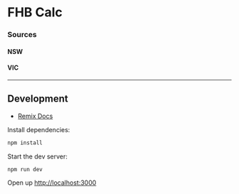# FHB Calc


### Sources

#### NSW



#### VIC
---

## Development

- [Remix Docs](https://remix.run/docs)

Install dependencies:

```sh
npm install
```

Start the dev server:

```sh
npm run dev
```

Open up [http://localhost:3000](http://localhost:3000)
